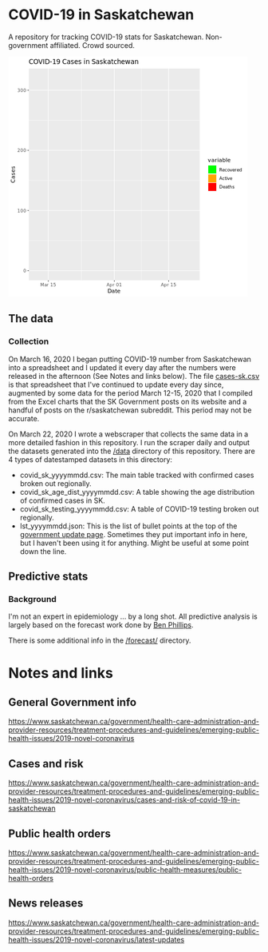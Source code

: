 # COVID-19 in Saskatchewan

A repository for tracking COVID-19 stats for Saskatchewan. Non-government affiliated. Crowd sourced.

![sask COVID-19 cases over time](output/cases_gif.gif)

## The data

###  Collection

On March 16, 2020 I began putting COVID-19 number from Saskatchewan into a spreadsheet and I updated it every day after the numbers were released in the afternoon (See Notes and links below). The file [cases-sk.csv](https://github.com/SaskOpenData/covid19-sask/blob/master/data/cases-sk.csv) is that spreadsheet that I've continued to update every day since, augmented by some data for the period March 12-15, 2020 that I compiled from the Excel charts that the SK Government posts on its website and a handful of posts on the r/saskatchewan subreddit. This period may not be accurate.

On March 22, 2020 I wrote a webscraper that collects the same data in a more detailed fashion in this repository. I run the scraper daily and output the datasets generated into the [/data](https://github.com/SaskOpenData/covid19-sask/tree/master/data) directory of this repository. There are 4 types of datestamped datasets in this directory:

- covid_sk_yyyymmdd.csv: The main table tracked with confirmed cases broken out regionally.
- covid_sk_age_dist_yyyymmdd.csv: A table showing the age distribution of confirmed cases in SK.
- covid_sk_testing_yyyymmdd.csv: A table of COVID-19 testing broken out regionally.
- lst_yyyymmdd.json: This is the list of bullet points at the top of the [government update page](https://www.saskatchewan.ca/government/health-care-administration-and-provider-resources/treatment-procedures-and-guidelines/emerging-public-health-issues/2019-novel-coronavirus/cases-and-risk-of-covid-19-in-saskatchewan). Sometimes  they put important info in here, but I haven't been using it for anything. Might be useful at some point down the line.



## Predictive stats

### Background 

I'm not an expert in epidemiology ... by a long shot. All predictive analysis is largely based on the forecast work done by [Ben Phillips](https://github.com/benflips/nCovForecast). 

There is some additional info in the [/forecast/](https://github.com/SaskOpenData/covid19-sask/tree/master/forecast) directory.


# Notes and links

## General Government info

https://www.saskatchewan.ca/government/health-care-administration-and-provider-resources/treatment-procedures-and-guidelines/emerging-public-health-issues/2019-novel-coronavirus

## Cases and risk

https://www.saskatchewan.ca/government/health-care-administration-and-provider-resources/treatment-procedures-and-guidelines/emerging-public-health-issues/2019-novel-coronavirus/cases-and-risk-of-covid-19-in-saskatchewan

## Public health orders

https://www.saskatchewan.ca/government/health-care-administration-and-provider-resources/treatment-procedures-and-guidelines/emerging-public-health-issues/2019-novel-coronavirus/public-health-measures/public-health-orders

## News releases

https://www.saskatchewan.ca/government/health-care-administration-and-provider-resources/treatment-procedures-and-guidelines/emerging-public-health-issues/2019-novel-coronavirus/latest-updates

